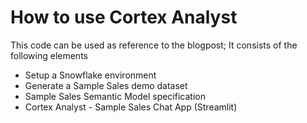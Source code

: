 # How to use Cortex Analyst

This code can be used as reference to the blogpost; <link Medium to blogpost>
It consists of the following elements

- Setup a Snowflake environment
- Generate a Sample Sales demo dataset
- Sample Sales Semantic Model specification
- Cortex Analyst - Sample Sales Chat App (Streamlit)


